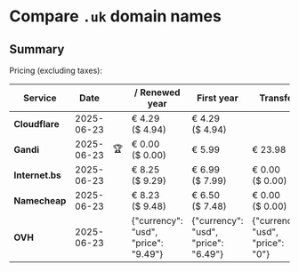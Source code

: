 # Compare `.uk` domain names

## Summary

Pricing (excluding taxes):

| Service | Date |  | / Renewed year | First year | Transfer | Restoration |
|--|--|--|--|--|--|--|
| **Cloudflare** | 2025-06-23 |  | € 4.29<br>($ 4.94) | € 4.29<br>($ 4.94) |  |  |
| **Gandi** | 2025-06-23 | 🏆 | € 0.00<br>($ 0.00) | € 5.99 | € 23.98 |  |
| **Internet.bs** | 2025-06-23 |  | € 8.25<br>($ 9.29) | € 6.99<br>($ 7.99) | € 0.00<br>($ 0.00) |  |
| **Namecheap** | 2025-06-23 |  | € 8.23<br>($ 9.48) | € 6.50<br>($ 7.48) | € 0.00<br>($ 0.00) |  |
| **OVH** | 2025-06-23 |  | {"currency": "usd", "price": "9.49"} | {"currency": "usd", "price": "6.49"} | {"currency": "usd", "price": "0"} |  |
